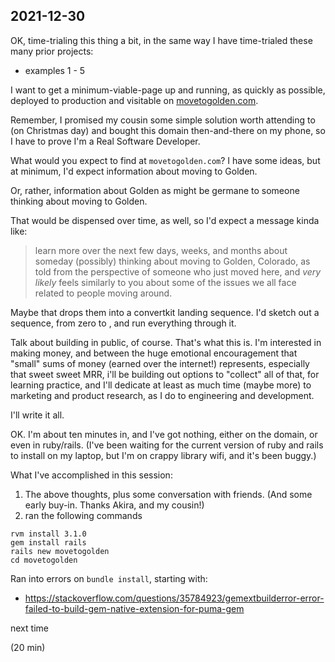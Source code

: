 ## 2021-12-30

OK, time-trialing this thing a bit, in the same way I have time-trialed these many prior projects:

- examples 1 - 5

I want to get a minimum-viable-page up and running, as quickly as possible, deployed to production and visitable on [movetogolden.com]().

Remember, I promised my cousin some simple solution worth attending to (on Christmas day) and bought this domain then-and-there on my phone, so I have to prove I'm a Real Software Developer. 

What would you expect to find at `movetogolden.com`? I have some ideas, but at minimum, I'd expect information about moving to Golden. 

Or, rather, information about Golden as might be germane to someone thinking about moving to Golden. 

That would be dispensed over time, as well, so I'd expect a message kinda like:

> learn more over the next few days, weeks, and months about someday (possibly) thinking about moving to Golden, Colorado, as told from the perspective of someone who just moved here, and _very likely_ feels similarly to you about some of the issues we all face related to people moving around.

Maybe that drops them into a convertkit landing sequence. I'd sketch out a sequence, from zero to <current>, and run everything through it.

Talk about building in public, of course. That's what this is. I'm interested in making money, and between the huge emotional encouragement that "small" sums of money (earned over the internet!) represents, especially that sweet sweet MRR, i'll be building out options to "collect" all of that, for learning practice, and I'll dedicate at least as much time (maybe more) to marketing and product research, as I do to engineering and development. 

I'll write it all.

OK. I'm about ten minutes in, and I've got nothing, either on the domain, or even in ruby/rails. (I've been waiting for the current version of ruby and rails to install on my laptop, but I'm on crappy library wifi, and it's been buggy.)

What I've accomplished in this session:

1. The above thoughts, plus some conversation with friends. (And some early buy-in. Thanks Akira, and my cousin!)
2. ran the following commands

```
rvm install 3.1.0
gem install rails
rails new movetogolden
cd movetogolden
```

Ran into errors on `bundle install`, starting with:

- https://stackoverflow.com/questions/35784923/gemextbuilderror-error-failed-to-build-gem-native-extension-for-puma-gem

next time

(20 min)

